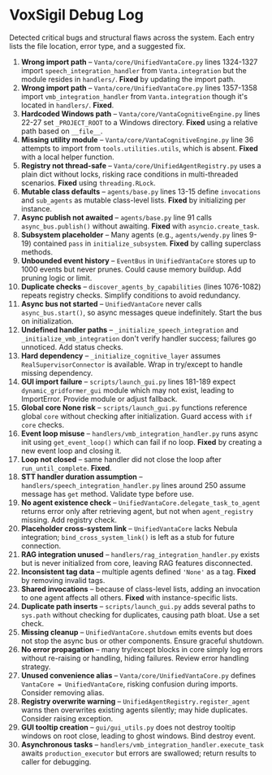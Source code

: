 # VoxSigil Debug Log


Detected critical bugs and structural flaws across the system.
Each entry lists the file location, error type, and a suggested fix.

1. **Wrong import path** – `Vanta/core/UnifiedVantaCore.py` lines 1324-1327 import `speech_integration_handler` from `Vanta.integration` but the module resides in `handlers/`. **Fixed** by updating the import path.
2. **Wrong import path** – `Vanta/core/UnifiedVantaCore.py` lines 1357-1358 import `vmb_integration_handler` from `Vanta.integration` though it's located in `handlers/`. **Fixed**.
3. **Hardcoded Windows path** – `Vanta/core/VantaCognitiveEngine.py` lines 22-27 set `_PROJECT_ROOT` to a Windows directory. **Fixed** using a relative path based on `__file__`.
4. **Missing utility module** – `Vanta/core/VantaCognitiveEngine.py` line 36 attempts to import from `tools.utilities.utils`, which is absent. **Fixed** with a local helper function.
5. **Registry not thread-safe** – `Vanta/core/UnifiedAgentRegistry.py` uses a plain dict without locks, risking race conditions in multi-threaded scenarios. **Fixed** using `threading.RLock`.
6. **Mutable class defaults** – `agents/base.py` lines 13-15 define `invocations` and `sub_agents` as mutable class-level lists. **Fixed** by initializing per instance.
7. **Async publish not awaited** – `agents/base.py` line 91 calls `async_bus.publish()` without awaiting. **Fixed** with `asyncio.create_task`.
8. **Subsystem placeholder** – Many agents (e.g., `agents/wendy.py` lines 9-19) contained `pass` in `initialize_subsystem`. **Fixed** by calling superclass methods.
9. **Unbounded event history** – `EventBus` in `UnifiedVantaCore` stores up to 1000 events but never prunes. Could cause memory buildup. Add pruning logic or limit.
10. **Duplicate checks** – `discover_agents_by_capabilities` (lines 1076-1082) repeats registry checks. Simplify conditions to avoid redundancy.
11. **Async bus not started** – `UnifiedVantaCore` never calls `async_bus.start()`, so async messages queue indefinitely. Start the bus on initialization.
12. **Undefined handler paths** – `_initialize_speech_integration` and `_initialize_vmb_integration` don't verify handler success; failures go unnoticed. Add status checks.
13. **Hard dependency** – `_initialize_cognitive_layer` assumes `RealSupervisorConnector` is available. Wrap in try/except to handle missing dependency.
14. **GUI import failure** – `scripts/launch_gui.py` lines 181-189 expect `dynamic_gridformer_gui` module which may not exist, leading to ImportError. Provide module or adjust fallback.
15. **Global core None risk** – `scripts/launch_gui.py` functions reference global `core` without checking after initialization. Guard access with `if core` checks.
16. **Event loop misuse** – `handlers/vmb_integration_handler.py` runs async init using `get_event_loop()` which can fail if no loop. **Fixed** by creating a new event loop and closing it.
17. **Loop not closed** – same handler did not close the loop after `run_until_complete`. **Fixed**.
18. **STT handler duration assumption** – `handlers/speech_integration_handler.py` lines around 250 assume message has `get` method. Validate type before use.
19. **No agent existence check** – `UnifiedVantaCore.delegate_task_to_agent` returns error only after retrieving agent, but not when `agent_registry` missing. Add registry check.
20. **Placeholder cross-system link** – `UnifiedVantaCore` lacks Nebula integration; `bind_cross_system_link()` is left as a stub for future connection.
21. **RAG integration unused** – `handlers/rag_integration_handler.py` exists but is never initialized from core, leaving RAG features disconnected.
22. **Inconsistent tag data** – multiple agents defined `'None'` as a tag. **Fixed** by removing invalid tags.
23. **Shared invocations** – because of class-level lists, adding an invocation to one agent affects all others. **Fixed** with instance-specific lists.
24. **Duplicate path inserts** – `scripts/launch_gui.py` adds several paths to `sys.path` without checking for duplicates, causing path bloat. Use a set check.
25. **Missing cleanup** – `UnifiedVantaCore.shutdown` emits events but does not stop the async bus or other components. Ensure graceful shutdown.
26. **No error propagation** – many try/except blocks in core simply log errors without re-raising or handling, hiding failures. Review error handling strategy.
27. **Unused convenience alias** – `Vanta/core/UnifiedVantaCore.py` defines `VantaCore = UnifiedVantaCore`, risking confusion during imports. Consider removing alias.
28. **Registry overwrite warning** – `UnifiedAgentRegistry.register_agent` warns then overwrites existing agents silently; may hide duplicates. Consider raising exception.
29. **GUI tooltip creation** – `gui/gui_utils.py` does not destroy tooltip windows on root close, leading to ghost windows. Bind destroy event.
30. **Asynchronous tasks** – `handlers/vmb_integration_handler.execute_task` awaits `production_executor` but errors are swallowed; return results to caller for debugging.
